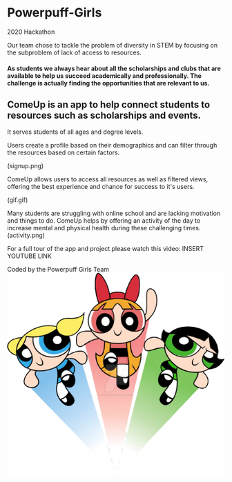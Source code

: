 # Powerpuff-Girls
2020 Hackathon

Our team chose to tackle the problem of diversity in STEM by focusing on the subproblem of lack of access to resources.

#### As students we always hear about all the scholarships and clubs that are available to help us succeed academically and professionally. The challenge is actually finding the opportunities that are relevant to us. 

## ComeUp is an app to help connect students to resources such as scholarships and events.

It serves students of all ages and degree levels. 

Users create a profile based on their demographics and can filter through the resources based on certain factors. 

(signup.png)

ComeUp allows users to access all resources as well as filtered views, offering the best experience and chance for success to it's users. 

(gif.gif)



Many students are struggling with online school and are lacking motivation and things to do. ComeUp helps by offering an activity of the day to increase mental and physical health during these challenging times. 
(activity.png)



For a full tour of the app and project please watch this video: INSERT YOUTUBE LINK


Coded by the Powerpuff Girls Team
![The girls](ppg.png)
